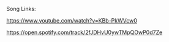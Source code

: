 Song Links:


https://www.youtube.com/watch?v=KBb-PkWVcw0

https://open.spotify.com/track/2fJDHvU0ywTMpQOwP0d7Ze

